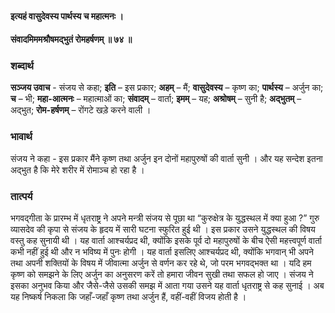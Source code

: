 #### इत्यहं वासुदेवस्य पार्थस्य च महात्मनः ।
#### संवादमिममश्रौषमद्भुतं रोमहर्षणम् ॥ ७४ ॥

### शब्दार्थ

**सञ्जय उवाच** - संजय से कहा; **इति** – इस प्रकार; **अहम्** – मैं; **वासुदेवस्य** – कृष्ण का; **पार्थस्य** – अर्जुन का; **च** – भी; **महा-आत्मनः** – महात्माओं का; **संवादम्** – वार्ता; **इमम्** – यह; **अश्रोषम्** – सुनी है; **अद्भुतम्** – अद्भुत; **रोम-हर्षणम्** – रोंगटे खड़े करने वाली ।

### भावार्थ

संजय ने कहा - इस प्रकार मैंने कृष्ण तथा अर्जुन इन दोनों महापुरुषों की वार्ता सुनी । और यह सन्देश इतना अद्भुत है कि मेरे शरीर में रोमाञ्च हो रहा है ।

### तात्पर्य

भगवद्गीता के प्रारम्भ में धृतराष्ट्र ने अपने मन्त्री संजय से पूछा था “कुरुक्षेत्र के युद्धस्थल में क्या हुआ ?” गुरु व्यासदेव की कृपा से संजय के हृदय में सारी घटना स्फुरित हुई थी । इस प्रकार उसने युद्धस्थल की विषय वस्तु कह सुनायी थी । यह वार्ता आश्चर्यप्रद थी, क्योंकि इसके पूर्व दो महापुरुषों के बीच ऐसी महत्त्वपूर्ण वार्ता कभी नहीं हुई थी और न भविष्य में पुनः होगी । यह वार्ता इसलिए आश्चर्यप्रद थी, क्योंकि भगवान् भी अपने तथा अपनी शक्तियों के विषय में जीवात्मा अर्जुन से वर्णन कर रहे थे, जो परम भगवद्भक्त था । यदि हम कृष्ण को समझने के लिए अर्जुन का अनुसरण करें तो हमारा जीवन सुखी तथा सफल हो जाए । संजय ने इसका अनुभव किया और जैसे-जैसे उसकी समझ में आता गया उसने यह वार्ता धृतराष्ट्र से कह सुनाई । अब यह निष्कर्ष निकला कि जहाँ-जहाँ कृष्ण तथा अर्जुन हैं, वहीं-वहीं विजय होती है ।